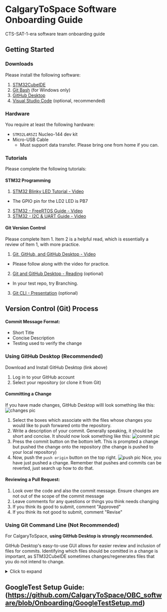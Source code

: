 # CalgaryToSpace Software Onboarding Guide
CTS-SAT-1-era software team onboarding guide

## Getting Started
### Downloads
Please install the following software:

1. [STM32CubeIDE](https://www.st.com/en/development-tools/stm32cubeide.html)
2. [Git Bash](https://git-scm.com/downloads) (for Windows only)
3. [GitHub Desktop](https://desktop.github.com/)
4. [Visual Studio Code](https://code.visualstudio.com/) (optional, recommended)

### Hardware
You require at least the following hardware:

- `STM32L4R5ZI` Nucleo-144 dev kit
- Micro-USB Cable
  - Must support data transfer. Please bring one from home if you can.

### Tutorials
Please complete the following tutorials:

#### STM32 Programming
1. [STM32 Blinky LED Tutorial - Video](https://www.youtube.com/watch?v=hyZS2p1tW-g&list=PLEBQazB0HUyRYuzfi4clXsKUSgorErmBv)
  * The GPIO pin for the LD2 LED is PB7
2. [STM32 - FreeRTOS Guide - Video](https://www.digikey.ca/en/maker/projects/getting-started-with-stm32-introduction-to-freertos/ad275395687e4d85935351e16ec575b1)
3. [STM32 - I2C & UART Guide - Video](https://youtu.be/isOekyygpR8?si=WwGrYZXlniSiYubi)

#### Git Version Control
Please complete Item 1. Item 2 is a helpful read, which is essentially a review of Item 1, with more practice.

1. [Git, GitHub, and GitHub Desktop - Video](https://www.youtube.com/watch?v=8Dd7KRpKeaE)
  * Please follow along with the video for practice.
2. [Git and GitHub Desktop - Reading](https://www.codecademy.com/article/what-is-git-and-github-desktop) (optional)
  * In your test repo, try Branching.
3. [Git CLI - Presentation](https://docs.google.com/presentation/d/1wr_xPIai-Gg8E0KEQzC6v0hETkPaw800/edit#slide=id.p1) (optional)

## Version Control (Git) Process

#### Commit Message Format:
- Short Title
- Concise Description
- Testing used to verify the change

### Using GitHub Desktop (Recommended)
Download and Install GitHub Desktop (link above)
1) Log in to your GitHub account
2) Select your repository (or clone it from Git)

#### Committing a Change 
If you have made changes, GitHub Desktop willl look something like this:
![changes pic](https://github.com/calgarytospace/OBC_software/blob/Onboarding/Example%20Stuff%20for%20Onboarding/pictures/changes.png?raw=true)

1) Select the boxes which associate with the files whose changes you would like to push forwared onto the repository.
2) Write a description of your commit. Generally speaking, it should be short and concise.
It should now look something like this:
![commit pic](https://github.com/calgarytospace/OBC_software/blob/Onboarding/Example%20Stuff%20for%20Onboarding/pictures/commit.png?raw=true)
3) Press the commit button on the bottom left. This is prompted a change but pushed the change onto the repository (the change is pushed to your local repository)
4) Now, push the `push origin` button on the top right.
![push pic](https://github.com/calgarytospace/OBC_software/blob/Onboarding/Example%20Stuff%20for%20Onboarding/pictures/push.png?raw=true)
Nice, you have just pushed a change. Remember that pushes and commits can be reverted, just search up how to do that.

#### Reviewing a Pull Request:
1) Look over the code and also the commit message. Ensure changes are not out of the scope of the commit message
2) Leave comments for any questions or things you think needs changing
3) If you think its good to submit, comment "Approved"
4) If you think its not good to submit, comment "Revise"


### Using Git Command Line (Not Recommended)
For CalgaryToSpace, **using GitHub Desktop is strongly recommended.**

GitHub Desktop's easy-to-use GUI allows for easier review and inclusion of files for commits. Identifying which files should be comitted in a change is important, as STM32CubeIDE sometimes changes/regenerates files that you do not intend to change.

<details>
<summary>Click to expand</summary>

#### Committing a Change and Submitting a Pull Request
1) Update your local repo with `git pull origin master` 
2) Create a working branch with `git checkout -b MyNewBranch`
3) Make your changes on your branch and stage them with `git add .` to stage all changes. 
4) Commit your changes locally with `git commit -m "description of your commit"`
5) Make as many commit as needed to implement the change/feature 
6) Upload the changes (including your new branch) to GitHub with `git push origin MyNewBranch`
7) Go to the main repo on GitHub where you should now see your new branch
8) Click on your branch name
9) Click on "Pull Request" button to 
10) Click on "Send Pull Request" to development/main 
11) Have Pull request reviewed by 3 people
12) Pull request is good to submit after 3 "Approves"

#### Submitting a Pull Request
1) Open a PR using GitHub online.

#### Modifying an Existing Pull Request
1) Make changes and stage them with `git add .` 
2) Then use `git commit –-amend --no-edit` to modify the previous commit without changing the commit message
3) Upload the changes (including your new branch) to GitHub with `git push origin MyNewBranch`
4) Update the pull request with the new changes

</details>

## GoogleTest Setup Guide: (https://github.com/CalgaryToSpace/OBC_software/blob/Onboarding/GoogleTestSetup.md)
